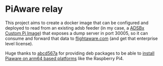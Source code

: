 # PiAware relay

This project aims to create a docker image that can be configured and deployed to read from an 
existing adsb feeder (in my case, a [ADSBx Custom Pi Image](https://www.adsbexchange.com/how-to-feed/adsbx-custom-pi-image/)) 
that exposes a dump server in port 30005, so it can consume and forward that data to [flightaware.com](https://flightaware.com/) 
(and get that enterprise level license).

Huge thanks to [abcd567a](https://github.com/abcd567a) for providing deb packages to be able to [install Piaware on 
arm64 based platforms](https://github.com/abcd567a/rpi) like the Raspberry Pi4.